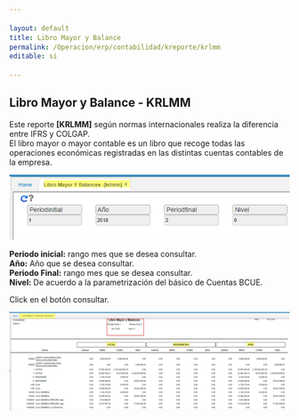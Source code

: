```yaml
---

layout: default
title: Libro Mayor y Balance
permalink: /Operacion/erp/contabilidad/kreporte/krlmm
editable: si

---
```


## Libro Mayor y Balance - KRLMM
Este reporte **[KRLMM]** según normas internacionales realiza la diferencia entre IFRS y COLGAP.  
El libro mayor o mayor contable es un libro que recoge todas las operaciones económicas registradas en las distintas cuentas contables de la empresa. 


![](krlmm1.png)

**Periodo inicial:** rango mes que se desea consultar.  
**Año:** Año que se desea consultar.  
**Periodo Final:** rango mes que se desea consultar.  
**Nivel:** De acuerdo a la parametrización del básico de Cuentas BCUE.  


Click en el botón consultar.  

![](krlmm2.png)









